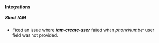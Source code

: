 
#### Integrations
##### Slack IAM
- Fixed an issue where ***iam-create-user*** failed when *phoneNumber* user field was not provided.
